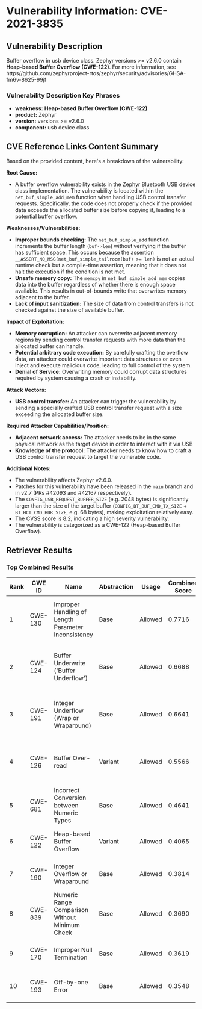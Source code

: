# Vulnerability Information: CVE-2021-3835

## Vulnerability Description
Buffer overflow in usb device class. Zephyr versions >= v2.6.0 contain **Heap-based Buffer Overflow (CWE-122)**. For more information, see https//github.com/zephyrproject-rtos/zephyr/security/advisories/GHSA-fm6v-8625-99jf

### Vulnerability Description Key Phrases
- **weakness:** **Heap-based Buffer Overflow (CWE-122)**
- **product:** Zephyr
- **version:** versions >= v2.6.0
- **component:** usb device class

## CVE Reference Links Content Summary
Based on the provided content, here's a breakdown of the vulnerability:

**Root Cause:**
- A buffer overflow vulnerability exists in the Zephyr Bluetooth USB device class implementation. The vulnerability is located within the `net_buf_simple_add_mem` function when handling USB control transfer requests. Specifically, the code does not properly check if the provided data exceeds the allocated buffer size before copying it, leading to a potential buffer overflow.

**Weaknesses/Vulnerabilities:**
- **Improper bounds checking:** The `net_buf_simple_add` function increments the buffer length (`buf->len`) without verifying if the buffer has sufficient space. This occurs because the assertion `__ASSERT_NO_MSG(net_buf_simple_tailroom(buf) >= len)` is not an actual runtime check but a compile-time assertion, meaning that it does not halt the execution if the condition is not met.
- **Unsafe memory copy:** The `memcpy` in `net_buf_simple_add_mem` copies data into the buffer regardless of whether there is enough space available. This results in out-of-bounds write that overwrites memory adjacent to the buffer.
- **Lack of input sanitization:** The size of data from control transfers is not checked against the size of available buffer.

**Impact of Exploitation:**
- **Memory corruption:** An attacker can overwrite adjacent memory regions by sending control transfer requests with more data than the allocated buffer can handle.
- **Potential arbitrary code execution:** By carefully crafting the overflow data, an attacker could overwrite important data structures or even inject and execute malicious code, leading to full control of the system.
- **Denial of Service:** Overwriting memory could corrupt data structures required by system causing a crash or instability.

**Attack Vectors:**
- **USB control transfer:** An attacker can trigger the vulnerability by sending a specially crafted USB control transfer request with a size exceeding the allocated buffer size.

**Required Attacker Capabilities/Position:**
- **Adjacent network access:** The attacker needs to be in the same physical network as the target device in order to interact with it via USB
- **Knowledge of the protocol:** The attacker needs to know how to craft a USB control transfer request to target the vulnerable code.

**Additional Notes:**
- The vulnerability affects Zephyr v2.6.0.
- Patches for this vulnerability have been released in the `main` branch and in v2.7 (PRs #42093 and #42167 respectively).
- The `CONFIG_USB_REQUEST_BUFFER_SIZE` (e.g. 2048 bytes) is significantly larger than the size of the target buffer (`CONFIG_BT_BUF_CMD_TX_SIZE` + `BT_HCI_CMD_HDR_SIZE`, e.g. 68 bytes), making exploitation relatively easy.
- The CVSS score is 8.2, indicating a high severity vulnerability.
- The vulnerability is categorized as a CWE-122 (Heap-based Buffer Overflow).

## Retriever Results

### Top Combined Results

| Rank | CWE ID | Name | Abstraction | Usage | Combined Score | Retrievers | Individual Scores |
|------|--------|------|-------------|-------|---------------|------------|-------------------|
| 1 | CWE-130 | Improper Handling of Length Parameter Inconsistency | Base | Allowed | 0.7716 | dense, sparse, graph | dense: 0.563, sparse: 0.232, graph: 1.000 |
| 2 | CWE-124 | Buffer Underwrite ('Buffer Underflow') | Base | Allowed | 0.6688 | dense, sparse, graph | dense: 0.589, sparse: 0.132, graph: 0.835 |
| 3 | CWE-191 | Integer Underflow (Wrap or Wraparound) | Base | Allowed | 0.6641 | dense, sparse, graph | dense: 0.612, sparse: 0.247, graph: 0.605 |
| 4 | CWE-126 | Buffer Over-read | Variant | Allowed | 0.5566 | dense, sparse, graph | dense: 0.593, sparse: 0.150, graph: 0.616 |
| 5 | CWE-681 | Incorrect Conversion between Numeric Types | Base | Allowed | 0.4641 | sparse, graph | sparse: 0.186, graph: 1.000 |
| 6 | CWE-122 | Heap-based Buffer Overflow | Variant | Allowed | 0.4065 | dense, sparse | dense: 0.618, sparse: 0.229 |
| 7 | CWE-190 | Integer Overflow or Wraparound | Base | Allowed | 0.3814 | dense, sparse | dense: 0.572, sparse: 0.166 |
| 8 | CWE-839 | Numeric Range Comparison Without Minimum Check | Base | Allowed | 0.3690 | sparse, graph | sparse: 0.152, graph: 0.789 |
| 9 | CWE-170 | Improper Null Termination | Base | Allowed | 0.3619 | sparse, graph | sparse: 0.139, graph: 0.789 |
| 10 | CWE-193 | Off-by-one Error | Base | Allowed | 0.3548 | dense, sparse | dense: 0.525, sparse: 0.161 |

